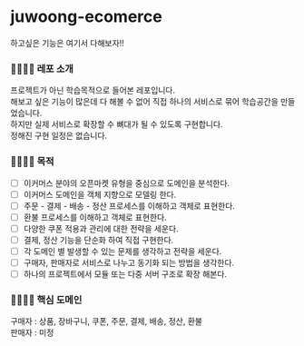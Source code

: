 # juwoong-ecomerce
하고싶은 기능은 여기서 다해보자!!


### 👨‍👩‍👦‍👦 레포 소개
프로젝트가 아닌 학습목적으로 들어본 레포입니다. </br>
해보고 싶은 기능이 많은데 다 해볼 수 없어 직접 하나의 서비스로 묶어 학습공간을 만들었습니다. </br>
하지만 실제 서비스로 확장할 수 뼈대가 될 수 있도록 구현합니다. </br>
정해진 구현 일정은 없습니다. </br>



### 👨‍👩‍👦‍👦 목적
- [ ] 이커머스 분야의 오픈마켓 유형을 중심으로 도메인을 분석한다.
- [ ] 이커머스 도메인을 객체 지향으로 모델링 한다. 
- [ ] 주문 - 결제 - 배송 - 정산 프로세스를 이해하고 객체로 표현한다.
- [ ] 환불 프로세스를 이해하고 객체로 표현한다.
- [ ] 다양한 쿠폰 적용과 관리에 대한 전략을 세운다.
- [ ] 결제, 정산 기능을 단순화 하여 직접 구현한다.
- [ ] 각 도메인 별 발생할 수 있는 문제를 생각하고 전략을 세운다.
- [ ] 구매자, 판매자로 서비스로 나누고 동기화 되는 방법을 생각한다.
- [ ] 하나의 프로젝트에서 모듈 또는 다중 서버 구조로 확장 해본다.

### 👨‍👩‍👦‍👦 핵심 도메인 
구매자 : 상품, 장바구니, 쿠폰, 주문, 결제, 배송, 정산, 환불 </br>
판매자 : 미정
